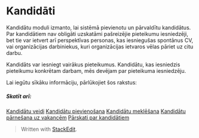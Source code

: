 # Kandidāti

Kandidātu moduli izmanto, lai sistēmā pievienotu un pārvaldītu kandidātus. Par kandidātiem nav obligāti uzskatāmi pašreizējie pieteikumu iesniedzēji, bet tie var ietvert arī perspektīvas personas, kas iesniegušas spontānus CV, vai organizācijas darbiniekus, kuri organizācijas ietvaros vēlas pāriet uz citu darbu.

Kandidāts var iesniegt vairākus pieteikumus. Kandidātu, kas iesniedzis pieteikumu konkrētam darbam, mēs devējam par pieteikuma iesniedzēju.

Lai iegūtu sīkāku informāciju, pārlūkojiet šos rakstus:

##### Skatīt arī:

[Kandidātu veidi](candidate_types.htm)
[Kandidātu pievienošana](adding_candidates.htm)
[Kandidātu meklēšana](searching_for_candidates.htm)
[Kandidātu pārnešana uz vakancēm](transferring_candidates_to_vacancies.htm)
[Pārskati par kandidātiem](reporting_on_candidates.htm)


> Written with [StackEdit](https://stackedit.io/).
<!--stackedit_data:
eyJoaXN0b3J5IjpbMzcyMTY1MzM3XX0=
-->